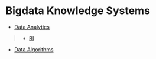 # Bigdata Knowledge Systems


* [Data Analytics](data-analytics/README.md)
> * [BI](data-analytics/BI/README.md)
* [Data Algorithms](data-algorithms/README.md)